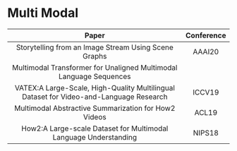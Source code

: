 # Multi Modal

| Paper | Conference |
| :---: | :---: |
|Storytelling from an Image Stream Using Scene Graphs|AAAI20|
|Multimodal Transformer for Unaligned Multimodal Language Sequences||
|VATEX:A Large-Scale, High-Quality Multilingual Dataset for Video-and-Language Research|ICCV19|
|Multimodal Abstractive Summarization for How2 Videos|ACL19|
|How2:A Large-scale Dataset for Multimodal Language Understanding|NIPS18|


